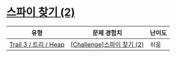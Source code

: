 # [스파이 찾기 (2)](https://https://en.codetree.ai/trails/complete/curated-cards/challenge-heap-shape)

|유형|문제 경험치|난이도|
|---|---|---|
|[Trail 3 / 트리 / Heap](https://https://en.codetree.ai/trail-info/novice-high/)|[[Challenge]스파이 찾기 (2)](https://https://en.codetree.ai/trails/complete/curated-cards/challenge-heap-shape/)|쉬움|

